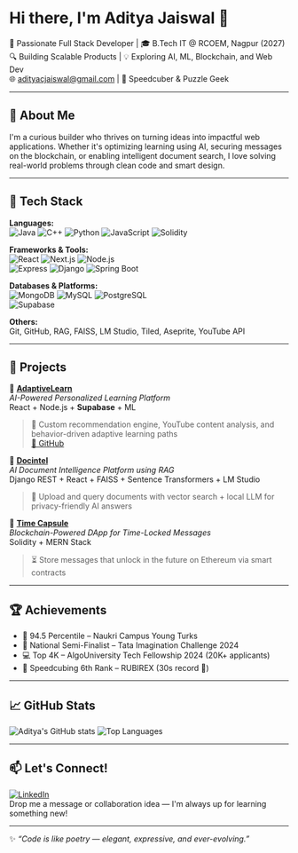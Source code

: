 

<!--
**AdityaCJaiswal/AdityaCJaiswal** is a ✨ _special_ ✨ repository because its `README.md` (this file) appears on your GitHub profile.

Here are some ideas to get you started:

- 🔭 I’m currently working on ...
- 🌱 I’m currently learning ...
- 👯 I’m looking to collaborate on ...
- 🤔 I’m looking for help with ...
- 💬 Ask me about ...
- 📫 How to reach me: ...
- 😄 Pronouns: ...
- ⚡ Fun fact: ...
-->
# Hi there, I'm Aditya Jaiswal 👋

🚀 Passionate Full Stack Developer | 🎓 B.Tech IT @ RCOEM, Nagpur (2027)  
🔍 Building Scalable Products | 💡 Exploring AI, ML, Blockchain, and Web Dev  
🌐 [adityacjaiswal@gmail.com](mailto:adityacjaiswal@gmail.com) | 🧩 Speedcuber & Puzzle Geek

---

## 🧠 About Me
I'm a curious builder who thrives on turning ideas into impactful web applications. Whether it's optimizing learning using AI, securing messages on the blockchain, or enabling intelligent document search, I love solving real-world problems through clean code and smart design.

---

## 🔧 Tech Stack

**Languages:**  
![Java](https://img.shields.io/badge/Java-orange?style=flat&logo=java) 
![C++](https://img.shields.io/badge/C++-blue?style=flat&logo=c%2B%2B) 
![Python](https://img.shields.io/badge/Python-yellow?style=flat&logo=python) 
![JavaScript](https://img.shields.io/badge/JavaScript-black?style=flat&logo=javascript) 
![Solidity](https://img.shields.io/badge/Solidity-gray?style=flat&logo=ethereum)

**Frameworks & Tools:**  
![React](https://img.shields.io/badge/React.js-20232A?style=flat&logo=react) 
![Next.js](https://img.shields.io/badge/Next.js-black?style=flat&logo=next.js) 
![Node.js](https://img.shields.io/badge/Node.js-339933?style=flat&logo=node.js)  
![Express](https://img.shields.io/badge/Express.js-000000?style=flat&logo=express) 
![Django](https://img.shields.io/badge/Django-darkgreen?style=flat&logo=django) 
![Spring Boot](https://img.shields.io/badge/SpringBoot-6DB33F?style=flat&logo=spring)

**Databases & Platforms:**  
![MongoDB](https://img.shields.io/badge/MongoDB-4EA94B?style=flat&logo=mongodb) 
![MySQL](https://img.shields.io/badge/MySQL-blue?style=flat&logo=mysql) 
![PostgreSQL](https://img.shields.io/badge/PostgreSQL-316192?style=flat&logo=postgresql)  
![Supabase](https://img.shields.io/badge/Supabase-3ECF8E?style=flat&logo=supabase)

**Others:**  
Git, GitHub, RAG, FAISS, LM Studio, Tiled, Aseprite, YouTube API

---

## 💼 Projects

📌 **[AdaptiveLearn](https://adaptivelearn.vercel.app/)**  
*AI-Powered Personalized Learning Platform*  
React + Node.js + **Supabase** + ML  
> 🎯 Custom recommendation engine, YouTube content analysis, and behavior-driven adaptive learning paths  
[🔗 GitHub](https://github.com/AdityaCJaiswal/Personalized-Video-Learning-Path)

📌 **[Docintel](https://github.com/AdityaCJaiswal/DocIntel-Document-Intelligence-Platform)**  
*AI Document Intelligence Platform using RAG*  
Django REST + React + FAISS + Sentence Transformers + LM Studio  
> 🧠 Upload and query documents with vector search + local LLM for privacy-friendly AI answers

📌 **[Time Capsule](https://time-capsule-blockchain.vercel.app/)**  
*Blockchain-Powered DApp for Time-Locked Messages*  
Solidity + MERN Stack  
> ⏳ Store messages that unlock in the future on Ethereum via smart contracts

---

## 🏆 Achievements

- 🧠 94.5 Percentile – Naukri Campus Young Turks
- 🧪 National Semi-Finalist – Tata Imagination Challenge 2024
- 💻 Top 4K – AlgoUniversity Tech Fellowship 2024 (20K+ applicants)
- 🎯 Speedcubing 6th Rank – RUBIREX (30s record 🧊)

---

## 📈 GitHub Stats

![Aditya's GitHub stats](https://github-readme-stats.vercel.app/api?username=AdityaCJaiswal&show_icons=true&theme=tokyonight)
![Top Languages](https://github-readme-stats.vercel.app/api/top-langs/?username=AdityaCJaiswal&layout=compact&theme=tokyonight)

---

## 📫 Let's Connect!

[![LinkedIn](https://img.shields.io/badge/LinkedIn-blue?style=flat&logo=linkedin)](https://linkedin.com/in/adityajaiswal1)  
Drop me a message or collaboration idea — I'm always up for learning something new!

---

✨ *“Code is like poetry — elegant, expressive, and ever-evolving.”*


